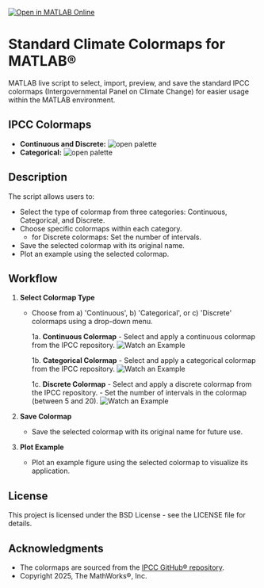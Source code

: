 [![Open in MATLAB Online](https://www.mathworks.com/images/responsive/global/open-in-matlab-online.svg)](https://matlab.mathworks.com/open/github/v1?repo=mathworks/Standard-Climate-Colormaps-for-MATLAB)

# Standard Climate Colormaps for MATLAB&reg;
MATLAB live script to select, import, preview, and save the standard IPCC colormaps (Intergovernmental Panel on Climate Change) for easier usage within the MATLAB environment.

## IPCC Colormaps
- **Continuous and Discrete:**
![open palette]()
- **Categorical:**
![open palette]()

## Description

The script allows users to:
- Select the type of colormap from three categories: Continuous, Categorical, and Discrete.
- Choose specific colormaps within each category.
   - for Discrete colormaps: Set the number of intervals.
- Save the selected colormap with its original name.
- Plot an example using the selected colormap.

## Workflow

1. **Select Colormap Type**
   - Choose from a) 'Continuous', b) 'Categorical', or c) 'Discrete' colormaps using a drop-down menu.

      1a. **Continuous Colormap**
         - Select and apply a continuous colormap from the IPCC repository. ![Watch an Example](https://github.com/mathworks/Standard-Climate-Colormaps-for-MATLAB/blob/main/Example%20gifs/IPCC_Continuous_example.gif)

      1b. **Categorical Colormap**
         - Select and apply a categorical colormap from the IPCC repository. ![Watch an Example](https://github.com/mathworks/Standard-Climate-Colormaps-for-MATLAB/blob/main/Example%20gifs/IPCC_Categorical_example.gif)

      1c. **Discrete Colormap**
         - Select and apply a discrete colormap from the IPCC repository.
         - Set the number of intervals in the colormap (between 5 and 20). ![Watch an Example](https://github.com/mathworks/Standard-Climate-Colormaps-for-MATLAB/blob/main/Example%20gifs/IPCC_Discrete_example.gif)

2. **Save Colormap**
   - Save the selected colormap with its original name for future use.

3. **Plot Example**
   - Plot an example figure using the selected colormap to visualize its application.


## License

This project is licensed under the BSD License - see the LICENSE file for details.

## Acknowledgments

- The colormaps are sourced from the [IPCC GitHub&reg; repository](https://github.com/IPCC-WG1/colormaps).
- Copyright 2025, The MathWorks&reg;, Inc.


